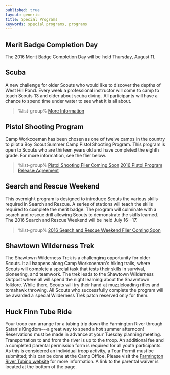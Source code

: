 ```yaml
---
published: true
layout: generic
title: Special Programs
keywords: special programs, programs
---
```


## Merit Badge Completion Day

The 2016 Merit Badge Completion Day will be held Thursday, August 11.

## Scuba

A new challenge for older Scouts who would like to discover the depths of West
Hill Pond. Every week a professional instructor will come to camp to teach
Scouts 13 and older about scuba diving. All participants will have a chance to
spend time under water to see what it is all about.

> %list-group%
> <a href="scuba/" class="list-group-item">More Information</a>

## Pistol Shooting Program

Camp Workcoeman has been chosen as one of twelve camps in the country to pilot
a Boy Scout Summer Camp Pistol Shooting Program. This program is open to Scouts
who are thirteen years old and have completed the eighth grade. For more
information, see the flier below.

> %list-group%
> <a href="{{ site.url }}/#" class="list-group-item">Pistol Shooting Flier Coming Soon</a>
> <a href="{{ site.url }}/pdf/2016/2016-pistol-pilot-program-release-agreement.pdf" class="list-group-item">2016 Pistol Program Release Agreement</a>

## Search and Rescue Weekend

This overnight program is designed to introduce Scouts the various skills
required in Search and Rescue. A series of stations will teach the skills
required to complete the merit badge. The program will culminate with a search
and rescue drill allowing Scouts to demonstrate the skills learned. The 2016
Search and Rescue Weekend will be held July 16--17.

> %list-group%
> <a href="{{ site.url }}/#" class="list-group-item">2016 Search and Rescue Weekend Flier Coming Soon</a>

## Shawtown Wilderness Trek

The Shawtown Wilderness Trek is a challenging opportunity for older Scouts. It
all happens along Camp Workcoeman's hiking trails, where Scouts will complete a
special task that tests their skills in survival, pioneering, and teamwork. The
trek leads to the Shawtown Wilderness Outpost where all will spend the night
learning about the Shawntown folklore. While there, Scouts will try their hand
at muzzleloading rifles and tomahawk throwing. All Scouts who successfully
complete the program will be awarded a special Wilderness Trek patch reserved
only for them.

## Huck Finn Tube Ride

Your troop can arrange for a tubing trip down the Farmington River through
Satan's Kingdom---a great way to spend a hot summer afternoon! Reservations
must be made in advance at your Tuesday planning meeting. Transportation to and
from the river is up to the troop. An additional fee and a completed parental
permission form is required for all youth participants. As this is considered
an individual troop activity, a Tour Permit must be submitted; this can be done
at the Camp Office. Please visit the
[Farmington River Tubing website](http://www.farmingtonrivertubing.com/) for
more information. A link to the parental waiver is located at the bottom of the
page.
